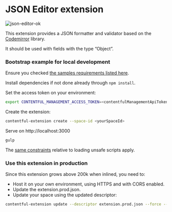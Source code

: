 # JSON Editor extension

![json-editor-ok](http://contentful.github.io/extensions/assets/json-editor.png)

This extension provides a JSON formatter and validator based on the [Codemirror](http://codemirror.net) library.

It should be used with fields with the type “Object”.

### Bootstrap example for local development

Ensure you checked [the samples requirements listed here](../README.md).

Install dependencies if not done already through `npm install`.

Set the access token on your environment:
```bash
export CONTENTFUL_MANAGEMENT_ACCESS_TOKEN=<contentfulManagementApiToken>
```

Create the extension:
```bash
contentful-extension create --space-id <yourSpaceId>
```

Serve on http://localhost:3000
```bash
gulp
```
The [same constraints](../README.md) relative to loading unsafe scripts apply.

### Use this extension in production
Since this extension grows above 200k when inlined, you need to:
 - Host it on your own environment, using HTTPS and with CORS enabled.
 - Update the extension.prod.json.
 - Update your space using the updated descriptor:
 ```bash
 contentful-extension update --descriptor extension.prod.json --force --space-id <yourSpaceId>
 ```
